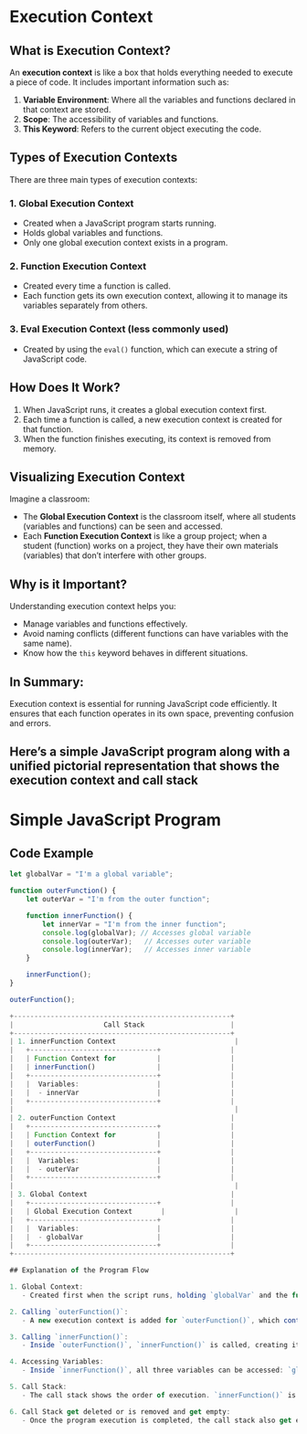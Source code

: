 # Execution Context

## What is Execution Context?

An **execution context** is like a box that holds everything needed to execute a piece of code. It includes important information such as:

1. **Variable Environment**: Where all the variables and functions declared in that context are stored.
2. **Scope**: The accessibility of variables and functions.
3. **This Keyword**: Refers to the current object executing the code.

## Types of Execution Contexts

There are three main types of execution contexts:

### 1. Global Execution Context

- Created when a JavaScript program starts running.
- Holds global variables and functions.
- Only one global execution context exists in a program.

### 2. Function Execution Context

- Created every time a function is called.
- Each function gets its own execution context, allowing it to manage its variables separately from others.

### 3. Eval Execution Context (less commonly used)

- Created by using the `eval()` function, which can execute a string of JavaScript code.

## How Does It Work?

1. When JavaScript runs, it creates a global execution context first.
2. Each time a function is called, a new execution context is created for that function.
3. When the function finishes executing, its context is removed from memory.

## Visualizing Execution Context

Imagine a classroom:

- The **Global Execution Context** is the classroom itself, where all students (variables and functions) can be seen and accessed.
- Each **Function Execution Context** is like a group project; when a student (function) works on a project, they have their own materials (variables) that don’t interfere with other groups.

## Why is it Important?

Understanding execution context helps you:

- Manage variables and functions effectively.
- Avoid naming conflicts (different functions can have variables with the same name).
- Know how the `this` keyword behaves in different situations.

## In Summary:

Execution context is essential for running JavaScript code efficiently. It ensures that each function operates in its own space, preventing confusion and errors.




## Here’s a simple JavaScript program along with a unified pictorial representation that shows the execution context and call stack

# Simple JavaScript Program

## Code Example

```javascript
let globalVar = "I'm a global variable";

function outerFunction() {
    let outerVar = "I'm from the outer function";

    function innerFunction() {
        let innerVar = "I'm from the inner function";
        console.log(globalVar); // Accesses global variable
        console.log(outerVar);   // Accesses outer variable
        console.log(innerVar);   // Accesses inner variable
    }

    innerFunction();
}

outerFunction();

+-----------------------------------------------------+
|                      Call Stack                     |
+-----------------------------------------------------+
| 1. innerFunction Context                             |
|   +-------------------------------+                 |
|   | Function Context for          |                 |
|   | innerFunction()               |                 |
|   +-------------------------------+                 |
|   |  Variables:                   |                 |
|   |  - innerVar                   |                 |
|   +-------------------------------+                 |
|                                                      |
| 2. outerFunction Context                            |
|   +-------------------------------+                 |
|   | Function Context for          |                 |
|   | outerFunction()               |                 |
|   +-------------------------------+                 |
|   |  Variables:                   |                 |
|   |  - outerVar                   |                 |
|   +-------------------------------+                 |
|                                                      |
| 3. Global Context                                   |
|   +-------------------------------+                 |
|   | Global Execution Context       |                 |
|   +-------------------------------+                 |
|   |  Variables:                   |                 |
|   |  - globalVar                  |                 |
|   +-------------------------------+                 |
+-----------------------------------------------------+

## Explanation of the Program Flow

1. Global Context: 
   - Created first when the script runs, holding `globalVar` and the function `outerFunction()`.

2. Calling `outerFunction()`: 
   - A new execution context is added for `outerFunction()`, which contains `outerVar` and `innerFunction()`.

3. Calling `innerFunction()`: 
   - Inside `outerFunction()`, `innerFunction()` is called, creating its own execution context which contains `innerVar`.

4. Accessing Variables: 
   - Inside `innerFunction()`, all three variables can be accessed: `globalVar`, `outerVar`, and `innerVar`.

5. Call Stack: 
   - The call stack shows the order of execution. `innerFunction()` is at the top while it runs, and once it completes, it’s removed, returning to `outerFunction()`, which then finishes and returns to the global context.

6. Call Stack get deleted or is removed and get empty:
   - Once the program execution is completed, the call stack also get empty removing the Global Execution Context. 
